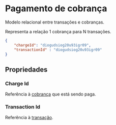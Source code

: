 # Pagamento de cobrança

Modelo relacional entre transações e cobranças.

Representa a relação 1 cobrança para N transações.

```json
{
    "chargeId": "diogudsiog20u93igr09",
    "transactionId" : "diogudsiog20u93igr09"
}
```

## Propriedades

### Charge Id

Referência à <a href="./cobranca.md">cobrança</a> que está sendo paga.

### Transaction Id

Referência à <a href="./transacao.md">transação</a>.